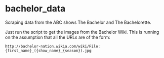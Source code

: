# bachelor_data
Scraping data from the ABC shows The Bachelor and The Bachelorette.

Just run the script to get the images from the Bachelor Wiki. This is running on the assumption that all the URLs are of the form:

`http://bachelor-nation.wikia.com/wiki/File:{first_name}_({show_name}_{season}).jpg`
